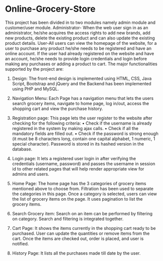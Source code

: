 # Online-Grocery-Store
This project has been divided in to two modules namely admin module and customer/user module. Administrator- When the web user sign in as an administrator, he/she acquires the access rights to add new brands, add new products, delete the existing product and can also update the existing product details. User-All users can view the homepage of the website, for a user to purchase any product he/she needs to be registered and have an online account. If the user had already registered on the website and have an account, he/she needs to provide login credentials and login before making any purchases or adding a product to cart.
The major functionalities supported by the project are:

1. Design: The front-end design is implemented using HTML, CSS, Java Script, Bootstrap
and jQuery and the Backend has been implemented using PHP and MySQL.

2. Navigation Menu: Each Page has a navigation menu that lets the users search grocery items,
navigate to home page, log in/out, access the shopping cart and view the purchase history.

3. Registration page: This page lets the user register to the website after checking for the
following criteria:
• Check if the username is already registered in the system by making ajax calls.
• Check if all the mandatory fields are filled out.
• Check if the password is strong enough (it must be 8 characters long, contain one capital alphabet, 1 numeric, 1 special character). Password is stored in its hashed version in the
database.

4. Login page: It lets a registered user login in after verifying the credentials (username, password) and passes the username in session id to other related pages that will help render appropriate view for admins and users.

5. Home Page: The home page has the 3 categories of grocery items mentioned above to choose from. Filtration has been used to separate the categories in this page. Once a category is selected, users can view the list of grocery items on the page. It uses pagination to list the grocery items. 

6. Search Grocery item: Search on an item can be performed by filtering on category. Search and filtering is integrated together.

7. Cart Page: It shows the items currently in the shopping cart ready to be purchased. User
can update the quantities or remove items from the cart. Once the items are checked out, order is placed, and user is notified.

9. History Page: It lists all the purchases made till date by the user. 
